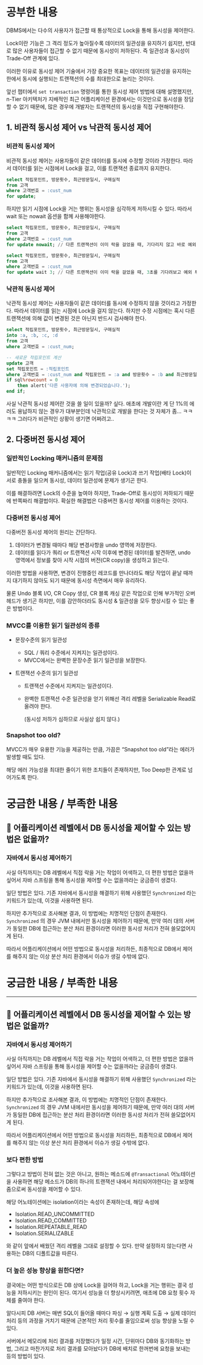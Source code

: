 # 공부한 내용

DBMS에서는 다수의 사용자가 접근할 때 통상적으로 Lock을 통해 동시성을 제어한다.

Lock이란 기능은 그 격리 정도가 높아질수록 데이터의 일관성을 유지하기 쉽지만, 반대로 많은 사용자들이 접근할 수 없기 때문에 동시성이 저하된다. 즉 일관성과 동시성이 Trade-Off 관계에 있다.

이러한 이유로 동시성 제어 기술에서 가장 중요한 목표는 데이터의 일관성을 유지하는 한에서 동시에 실행되는 트랜잭션의 수를 최대한으로 늘리는 것이다.

앞선 챕터에서 `set transaction` 명령어를 통한 동시성 제어 방법에 대해 설명했지만, n-Tier 아키텍처가 지배적인 최근 어플리케이션 환경에서는 이것만으로 동시성을 장담할 수 없기 때문에, 많은 경우에 개발자는 트랜잭션의 동시성을 직접 구현해야한다.

## 1. 비관적 동시성 제어 vs 낙관적 동시성 제어

### 비관적 동시성 제어

비관적 동시성 제어는 사용자들이 같은 데이터를 동시에 수정할 것이라 가정한다. 따라서 데이터를 읽는 시점에서 Lock을 걸고, 이를 트랜잭션 종료까지 유지한다.

```sql
select 적립포인트, 방문횟수, 최근방문일시, 구매실적 
from 고객 
where 고객번호 = :cust_num 
for update;
```

하지만 읽기 시점에 Lock을 거는 행위는 동시성을 심각하게 저하시킬 수 있다. 따라서 wait 또는 nowait 옵션을 함께 사용해야한다.

```sql
select 적립포인트, 방문횟수, 최근방문일시, 구매실적 
from 고객 
where 고객번호 = :cust_num 
for update nowait; // 다른 트랜잭션이 이미 락을 걸었을 때, 기다리지 않고 바로 예외 투척

select 적립포인트, 방문횟수, 최근방문일시, 구매실적 
from 고객 
where 고객번호 = :cust_num 
for update wait 3; // 다른 트랜잭션이 이미 락을 걸었을 때, 3초를 기다려보고 예외 투척
```

### 낙관적 동시성 제어

낙관적 동시성 제어는 사용자들이 같은 데이터를 동시에 수정하지 않을 것이라고 가정한다. 따라서 데이터를 읽는 시점에 Lock을 걸지 않는다. 하지만 수정 시점에는 혹시 다른 트랜잭션에 의해 값이 변경된 것은 아닌지 반드시 검사해야 한다.

```sql
select 적립포인트, 방문횟수, 최근방문일시, 구매실적 
into :a, :b, :c, :d 
from 고객 
where 고객번호 = :cust_num; 

-- 새로운 적립포인트 계산 
update 고객 
set 적립포인트 = :적립포인트 
where 고객번호 = :cust_num and 적립포인트 = :a and 방문횟수 = :b and 최근방문일시 = :c and 구매실적 = :d ; 
if sql%rowcount = 0 
	then alert('다른 사용자에 의해 변경되었습니다.'); 
end if;
```

사실 낙관적 동시성 제어란 것을 쓸 일이 있을까? 싶다. 애초에 개발이란 게 단 1%의 에러도 용납하지 않는 경우가 대부분인데 낙관적으로 개발을 한다는 것 자체가 좀… ㅋㅋㅋㅋ 그러다가 비관적인 상황이 생기면 어쩌려고..

## 2. 다중버전 동시성 제어

### 일반적인 Locking 매커니즘의 문제점

일반적인 Locking 매커니즘에서는 읽기 작업(공유 Lock)과 쓰기 작업(배타 Lock)이 서로 충돌을 일으켜 동시성, 데이터 일관성에 문제가 생기곤 한다.

이를 해결하려면 Lock의 수준을 높여야 하지만, Trade-Off로 동시성이 저하되기 때문에 반쪽짜리 해결법이다. 확실한 해결법은 다중버전 동시성 제어를 이용하는 것이다.

### 다중버전 동시성 제어

다중버전 동시성 제어의 원리는 간단하다.

1. 데이터가 변경될 때마다 해당 변경사항을 undo 영역에 저장한다.
2. 데이터를 읽다가 쿼리 or 트랜잭션 시작 이후에 변경된 데이터를 발견하면, undo 영역에서 정보를 찾아 시작 시점의 버전(CR copy)을 생성하고 읽는다.

이러한 방법을 사용하면, 변경이 진행중인 레코드를 만나더라도 해당 작업이 끝날 때까지 대기하지 않아도 되기 때문에 동시성 측면에서 매우 유리하다.

물론 Undo 블록 I/O, CR Copy 생성, CR 블록 캐싱 같은 작업으로 인해 부가적인 오버헤드가 생기곤 하지만, 이를 감안하더라도 동시성 & 일관성을 모두 향상시킬 수 있는 좋은 방법이다.

### MVCC를 이용한 읽기 일관성의 종류

- 문장수준의 읽기 일관성
    - SQL / 쿼리 수준에서 지켜지는 일관성이다.
    - MVCC에서는 완벽한 문장수준 읽기 일관성을 보장한다.

- 트랜잭션 수준의 읽기 일관성
    - 트랜잭션 수준에서 지켜지는 일관성이다.
    - 완벽한 트랜잭션 수준 일관성을 얻기 위해선 격리 레벨을 Serializable Read로 올려야 한다.

      (동시성 저하가 심하므로 사실상 쉽지 않다.)

### Snapshot too old?

MVCC가 매우 유용한 기능을 제공하는 만큼, 가끔은 “Snapshot too old”라는 에러가 발생할 때도 있다.

해당 에러 가능성을 최대한 줄이기 위한 조치들이 존재하지만, Too Deep한 관계로 넘어가도록 한다.

# 궁금한 내용 / 부족한 내용

## 🤔 어플리케이션 레벨에서 DB 동시성을 제어할 수 있는 방법은 없을까?

### 자바에서 동시성 제어하기

사실 아직까지는 DB 레벨에서 직접 락을 거는 작업이 어색하고, 더 편한 방법은 없을까 싶어서 자바 스프링을 통해 동시성을 제어할 수는 없을까라는 궁금증이 생겼다.

일단 방법은 있다. 기존 자바에서 동시성을 해결하기 위해 사용했던 `Synchronized` 라는 키워드가 있는데, 이것을 사용하면 된다.

하지만 추가적으로 조사해본 결과, 이 방법에는 치명적인 단점이 존재한다. `Synchronized` 의 경우 JVM 내에서만 동시성을 제어하기 때문에, 만약 여러 대의 서버가 동일한 DB에 접근하는 분산 처리 환경이라면 이러한 동시성 처리가 전혀 쓸모없어지게 된다.

따라서 어플리케이션에서 어떤 방법으로 동시성을 처리하든, 최종적으로 DB에서 제어를 해주지 않는 이상 분산 처리 환경에서 이슈가 생길 수밖에 없다.

# 궁금한 내용 / 부족한 내용

---

## 🤔 어플리케이션 레벨에서 DB 동시성을 제어할 수 있는 방법은 없을까?

### 자바에서 동시성 제어하기

사실 아직까지는 DB 레벨에서 직접 락을 거는 작업이 어색하고, 더 편한 방법은 없을까 싶어서 자바 스프링을 통해 동시성을 제어할 수는 없을까라는 궁금증이 생겼다.

일단 방법은 있다. 기존 자바에서 동시성을 해결하기 위해 사용했던 `Synchronized` 라는 키워드가 있는데, 이것을 사용하면 된다.

하지만 추가적으로 조사해본 결과, 이 방법에는 치명적인 단점이 존재한다. `Synchronized` 의 경우 JVM 내에서만 동시성을 제어하기 때문에, 만약 여러 대의 서버가 동일한 DB에 접근하는 분산 처리 환경이라면 이러한 동시성 처리가 전혀 쓸모없어지게 된다.

따라서 어플리케이션에서 어떤 방법으로 동시성을 처리하든, 최종적으로 DB에서 제어를 해주지 않는 이상 분산 처리 환경에서 이슈가 생길 수밖에 없다.

### 보다 편한 방법

그렇다고 방법이 전혀 없는 것은 아니고, 원하는 메소드에 `@Transactional` 어노테이션을 사용하면 해당 메소드가 DB의 하나의 트랜잭션 내에서 처리되어야한다는 걸 보장해줌으로써 동시성을 제어할 수 있다.

해당 어노테이션에는 isolation이라는 속성이 존재하는데, 해당 속성에

- Isolation.READ_UNCOMMITTED
- Isolation.READ_COMMITTED
- Isolation.REPEATABLE_READ
- Isolation.SERIALIZABLE

와 같이 앞에서 배웠던 격리 레벨을 그대로 설정할 수 있다. 만약 설정하지 않는다면 사용하는 DB의 디폴트값을 따른다.

### 더 높은 성능 향상을 원한다면?

결국에는 어떤 방식으로든 DB 상에 Lock을 걸어야 하고, Lock을 거는 행위는 결국 성능을 저하시키는 원인이 된다. 여기서 성능을 더 향상시키려면, 애초에 DB 요청 횟수 자체를 줄여야 한다.

알다시피 DB 서버는 매번 SQL이 들어올 때마다 파싱 → 실행 계획 도출 → 실제 데이터 처리 등의 과정을 거치기 때문에 근본적인 처리 횟수를 줄임으로써 성능 향상을 노릴 수 있다.

서버에서 메모리에 처리 결과를 저장했다가 일정 시간, 단위마다 DB와 동기화하는 방법, 그리고 마찬가지로 처리 결과를 모아놨다가 DB에 배치로 한꺼번에 요청을 보내는 등의 방법이 있다.


